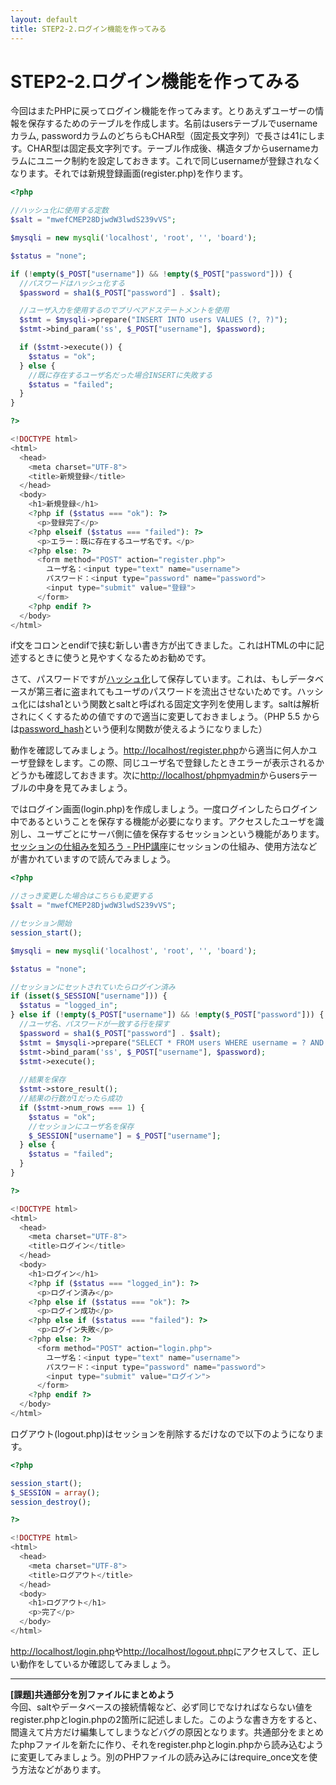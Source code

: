 ```yaml
---
layout: default
title: STEP2-2.ログイン機能を作ってみる
---
```

# STEP2-2.ログイン機能を作ってみる

今回はまたPHPに戻ってログイン機能を作ってみます。とりあえずユーザーの情報を保存するためのテーブルを作成します。名前はusersテーブルでusernameカラム, passwordカラムのどちらもCHAR型（固定長文字列）で長さは41にします。CHAR型は固定長文字列です。テーブル作成後、構造タブからusernameカラムにユニーク制約を設定しておきます。これで同じusernameが登録されなくなります。それでは新規登録画面(register.php)を作ります。

```php
<?php

//ハッシュ化に使用する定数
$salt = "mwefCMEP28DjwdW3lwdS239vVS";

$mysqli = new mysqli('localhost', 'root', '', 'board');

$status = "none";

if (!empty($_POST["username"]) && !empty($_POST["password"])) {
  //パスワードはハッシュ化する
  $password = sha1($_POST["password"] . $salt);

  //ユーザ入力を使用するのでプリペアドステートメントを使用
  $stmt = $mysqli->prepare("INSERT INTO users VALUES (?, ?)");
  $stmt->bind_param('ss', $_POST["username"], $password);

  if ($stmt->execute()) {
    $status = "ok";
  } else {
  	//既に存在するユーザ名だった場合INSERTに失敗する
    $status = "failed";
  }
}

?>

<!DOCTYPE html>
<html>
  <head>
    <meta charset="UTF-8">
    <title>新規登録</title>
  </head>
  <body>
    <h1>新規登録</h1>
    <?php if ($status === "ok"): ?>
      <p>登録完了</p>
    <?php elseif ($status === "failed"): ?>
      <p>エラー：既に存在するユーザ名です。</p>
    <?php else: ?>
      <form method="POST" action="register.php">
        ユーザ名：<input type="text" name="username">
        パスワード：<input type="password" name="password">
        <input type="submit" value="登録">
      </form>
    <?php endif ?>
  </body>
</html>
```
if文をコロンとendifで挟む新しい書き方が出てきました。これはHTMLの中に記述するときに使うと見やすくなるためお勧めです。

さて、パスワードですが[ハッシュ化](http://e-words.jp/w/E3838FE38383E382B7E383A5E58C96.html)して保存しています。これは、もしデータベースが第三者に盗まれてもユーザのパスワードを流出させないためです。ハッシュ化にはsha1という関数とsaltと呼ばれる固定文字列を使用します。saltは解析されにくくするための値ですので適当に変更しておきましょう。（PHP 5.5
からは[password_hash](http://php.net/manual/ja/function.password-hash.php)という便利な関数が使えるようになりました）

動作を確認してみましょう。[http://localhost/register.php](http://localhost/register.php)から適当に何人かユーザ登録をします。この際、同じユーザ名で登録したときエラーが表示されるかどうかも確認しておきます。次に[http://localhost/phpmyadmin](http://localhost/phpmyadmin)からusersテーブルの中身を見てみましょう。

ではログイン画面(login.php)を作成しましょう。一度ログインしたらログイン中であるということを保存する機能が必要になります。アクセスしたユーザを識別し、ユーザごとにサーバ側に値を保存するセッションという機能があります。[セッションの仕組みを知ろう - PHP講座](http://www.phppro.jp/school/phpschool/vol8/1)にセッションの仕組み、使用方法などが書かれていますので読んでみましょう。

```php
<?php

//さっき変更した場合はこちらも変更する
$salt = "mwefCMEP28DjwdW3lwdS239vVS";

//セッション開始
session_start();

$mysqli = new mysqli('localhost', 'root', '', 'board');

$status = "none";

//セッションにセットされていたらログイン済み
if (isset($_SESSION["username"])) {
  $status = "logged_in";
} else if (!empty($_POST["username"]) && !empty($_POST["password"])) {
  //ユーザ名、パスワードが一致する行を探す
  $password = sha1($_POST["password"] . $salt);
  $stmt = $mysqli->prepare("SELECT * FROM users WHERE username = ? AND password = ?");
  $stmt->bind_param('ss', $_POST["username"], $password);
  $stmt->execute();
  
  //結果を保存
  $stmt->store_result();
  //結果の行数が1だったら成功
  if ($stmt->num_rows === 1) {
    $status = "ok";
    //セッションにユーザ名を保存
    $_SESSION["username"] = $_POST["username"];
  } else {
  	$status = "failed";
  }
}

?>

<!DOCTYPE html>
<html>
  <head>
    <meta charset="UTF-8">
    <title>ログイン</title>
  </head>
  <body>
    <h1>ログイン</h1>
    <?php if ($status === "logged_in"): ?>
      <p>ログイン済み</p>
    <?php else if ($status === "ok"): ?>
      <p>ログイン成功</p>
    <?php else if ($status === "failed"): ?>
      <p>ログイン失敗</p>
    <?php else: ?>
      <form method="POST" action="login.php">
        ユーザ名：<input type="text" name="username">
        パスワード：<input type="password" name="password">
        <input type="submit" value="ログイン">
      </form>
    <?php endif ?>
  </body>
</html>
```

ログアウト(logout.php)はセッションを削除するだけなので以下のようになります。

```php
<?php

session_start();
$_SESSION = array(); 
session_destroy();

?>

<!DOCTYPE html>
<html>
  <head>
    <meta charset="UTF-8">
    <title>ログアウト</title>
  </head>
  <body>
    <h1>ログアウト</h1>
    <p>完了</p>
  </body>
</html>
```

[http://localhost/login.php](http://localhost/login.php)や[http://localhost/logout.php](http://localhost/logout.php)にアクセスして、正しい動作をしているか確認してみましょう。

***

**[課題]共通部分を別ファイルにまとめよう**  
今回、saltやデータベースの接続情報など、必ず同じでなければならない値をregister.phpとlogin.phpの2箇所に記述しました。このような書き方をすると、間違えて片方だけ編集してしまうなどバグの原因となります。共通部分をまとめたphpファイルを新たに作り、それをregister.phpとlogin.phpから読み込むように変更してみましょう。別のPHPファイルの読み込みにはrequire_once文を使う方法などがあります。